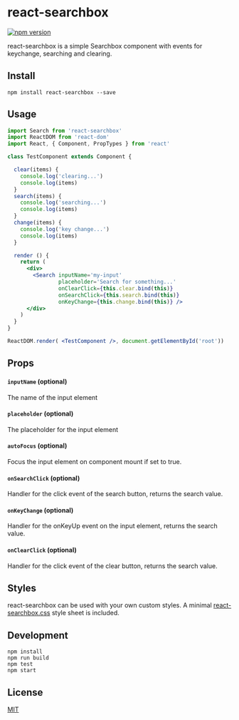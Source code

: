 # react-searchbox

[![npm version](https://badge.fury.io/js/react-searchbox.svg)](https://badge.fury.io/js/react-searchbox)

react-searchbox is a simple Searchbox component with events for keychange, searching and clearing.

## Install

`npm install react-searchbox --save`

## Usage

```jsx
import Search from 'react-searchbox'
import ReactDOM from 'react-dom'
import React, { Component, PropTypes } from 'react'

class TestComponent extends Component {

  clear(items) {
    console.log('clearing...')
    console.log(items)
  }
  search(items) {
    console.log('searching...')
    console.log(items)
  }
  change(items) {
    console.log('key change...')
    console.log(items)
  }

  render () {
    return (
      <div>
        <Search inputName='my-input'
                placeholder='Search for something...'
                onClearClick={this.clear.bind(this)}
                onSearchClick={this.search.bind(this)}
                onKeyChange={this.change.bind(this)} />
      </div>
    )
  }
}

ReactDOM.render( <TestComponent />, document.getElementById('root'))
```

## Props

#### `inputName` (optional)
The name of the input element

#### `placeholder` (optional)
The placeholder for the input element

#### `autoFocus` (optional)
Focus the input element on component mount if set to true.

#### `onSearchClick` (optional)
Handler for the click event of the search button, returns the search value.

#### `onKeyChange` (optional)
Handler for the onKeyUp event on the input element, returns the search value.

#### `onClearClick` (optional)
Handler for the click event of the clear button, returns the search value.

## Styles

react-searchbox can be used with your own custom styles. A minimal [react-searchbox.css](https://github.com/StevenIseki/react-searchbox/blob/master/lib/react-searchbox.css) style sheet is included.

## Development

    npm install
    npm run build
    npm test
    npm start

## License

[MIT](http://isekivacenz.mit-license.org/)
